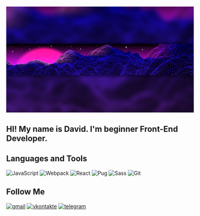 [![Header](https://github.com/DavidShariev/DavidShariev/blob/master/assets/header.jpg)](https://github.com/DavidShariev/)

## HI! My name is David. I'm beginner Front-End Developer.

## Languages and Tools
![JavaScript](https://img.shields.io/badge/-JavaScript-000?style=for-the-badge&logo=Javascript)
![Webpack](https://img.shields.io/badge/-Webpack-000?style=for-the-badge&logo=Webpack)
![React](https://img.shields.io/badge/-React-000?style=for-the-badge&logo=React)
![Pug](https://img.shields.io/badge/-Pug-000?style=for-the-badge&logo=Pug)
![Sass](https://img.shields.io/badge/-Sass-000?style=for-the-badge&logo=Sass)
![Git](https://img.shields.io/badge/-Git-000?style=for-the-badge&logo=GiT)

## Follow Me
[![gmail](https://img.shields.io/badge/-gmail-000?style=for-the-badge&logo=gmail)](https://mail.google.com/mail/david.shariev.08@gmail.com)
[![vkontakte](https://img.shields.io/badge/-vk.com-000?style=for-the-badge&logo=vk)](https://vk.com/veirash02)
[![telegram](https://img.shields.io/badge/-telegram-000?style=for-the-badge&logo=telegram)](https://t.me/artrubec)
